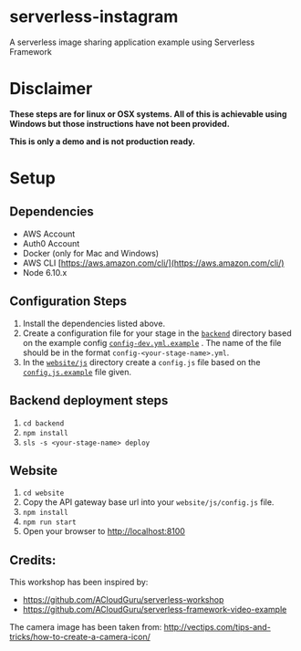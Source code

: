 # serverless-instagram

A serverless image sharing application example using Serverless Framework

# Disclaimer
**These steps are for linux or OSX systems. All of this is achievable using Windows but those instructions have not been provided.**

**This is only a demo and is not production ready.**

# Setup
## Dependencies
* AWS Account
* Auth0 Account
* Docker (only for Mac and Windows)
* AWS CLI [https://aws.amazon.com/cli/](https://aws.amazon.com/cli/)
* Node 6.10.x

## Configuration Steps
1. Install the dependencies listed above.
2. Create a configuration file for your stage in the [`backend`](backend) directory based on the example config [`config-dev.yml.example`](backend/config-dev.yml.example) . The name of the file should be in the format `config-<your-stage-name>.yml`.
5. In the [`website/js`](website/js) directory create a `config.js` file based on the [`config.js.example`](website/config.js.example) file given.

## Backend deployment steps
1. `cd backend`
2. `npm install`
3. `sls -s <your-stage-name> deploy`

## Website 
1. `cd website`
2. Copy the API gateway base url into your `website/js/config.js` file.
3. `npm install`
4. `npm run start`
5. Open your browser to [http://localhost:8100](http://localhost:8100)


## Credits:

This workshop has been inspired by:
* https://github.com/ACloudGuru/serverless-workshop
* https://github.com/ACloudGuru/serverless-framework-video-example

The camera image has been taken from:
http://vectips.com/tips-and-tricks/how-to-create-a-camera-icon/
